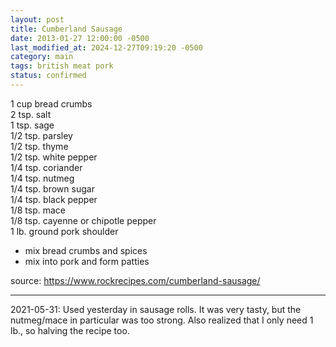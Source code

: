```yaml
---
layout: post
title: Cumberland Sausage
date: 2013-01-27 12:00:00 -0500
last_modified_at: 2024-12-27T09:19:20 -0500
category: main
tags: british meat pork
status: confirmed
---
```

1 cup bread crumbs  
2 tsp. salt    
1 tsp. sage  
1/2 tsp. parsley  
1/2 tsp. thyme  
1/2 tsp. white pepper  
1/4 tsp. coriander  
1/4 tsp. nutmeg  
1/4 tsp. brown sugar  
1/4 tsp. black pepper  
1/8 tsp. mace  
1/8 tsp. cayenne or chipotle pepper  
1 lb. ground pork shoulder  

* mix bread crumbs and spices
* mix into pork and form patties

source: <https://www.rockrecipes.com/cumberland-sausage/>

---

2021-05-31: Used yesterday in sausage rolls. It was very tasty, but the nutmeg/mace
in particular was too strong. Also realized that I only need 1 lb., so halving the
recipe too.
